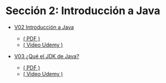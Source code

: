 # Sección 2: Introducción a Java

* [V02 Introducción a Java ]()
    - [ \( PDF \) ](V02_Introduccion_a_Java/Docs/01-01-00-IntroduccionJava-UJ.pdf)
    - [ \( Video Udemy \) ](https://www.udemy.com/course/universidad-java-especialista-en-java-desde-cero-a-master/learn/lecture/44759355#overview)

* [V03 ¿Qué el JDK de Java?]()
    - [ \( PDF \) ](V03_Que_es_el_JDK_de_Java/Docs/01-02-00-JDKJava-UJ.pdf)
    - [ \( Video Udemy \) ](https://www.udemy.com/course/universidad-java-especialista-en-java-desde-cero-a-master/learn/lecture/44759387#overview)